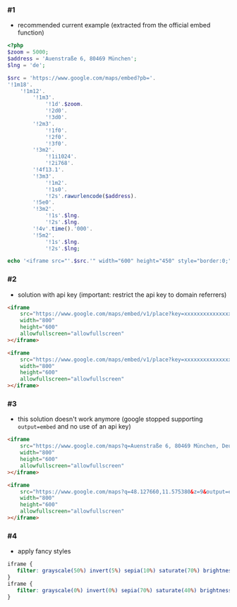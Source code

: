 ### #1

- recommended current example (extracted from the official embed function)

```php
<?php
$zoom = 5000;
$address = 'Auenstraße 6, 80469 München';
$lng = 'de';

$src = 'https://www.google.com/maps/embed?pb='.
'!1m18'.
    '!1m12'.
        '!1m3'.
            '!1d'.$zoom.
            '!2d0'.
            '!3d0'.
        '!2m3'.
            '!1f0'.
            '!2f0'.
            '!3f0'.
        '!3m2'.
            '!1i1024'.
            '!2i768'.
        '!4f13.1'.
        '!3m3'.
            '!1m2'.
            '!1s0'.
            '!2s'.rawurlencode($address).
        '!5e0'.
        '!3m2'.
            '!1s'.$lng.
            '!2s'.$lng.
        '!4v'.time().'000'.
        '!5m2'.
            '!1s'.$lng.
            '!2s'.$lng;

echo '<iframe src="'.$src.'" width="600" height="450" style="border:0;" allowfullscreen="" loading="lazy"></iframe>';
```

### #2

- solution with api key (important: restrict the api key to domain referrers)

```html
<iframe
	src="https://www.google.com/maps/embed/v1/place?key=xxxxxxxxxxxxxxxxxxxxxxxxxxx&q=Auenstraße 6, 80469 München, Deutschland&zoom=9"
    width="800"
    height="600"
    allowfullscreen="allowfullscreen"
></iframe>
```

```html
<iframe
	src="https://www.google.com/maps/embed/v1/place?key=xxxxxxxxxxxxxxxxxxxxxxxxxxx&q=48.127660,11.575380&zoom=9"
    width="800"
    height="600"
    allowfullscreen="allowfullscreen"
></iframe>
```

### #3

- this solution doesn't work anymore (google stopped supporting `output=embed` and no use of an api key)

```html
<iframe
	src="https://www.google.com/maps?q=Auenstraße 6, 80469 München, Deutschland&z=9&output=embed"
    width="800"
    height="600"
    allowfullscreen="allowfullscreen"
></iframe>
```

```html
<iframe
	src="https://www.google.com/maps?q=48.127660,11.575380&z=9&output=embed"
    width="800"
    height="600"
    allowfullscreen="allowfullscreen"
></iframe>
```

### #4

- apply fancy styles

```css
iframe {
   filter: grayscale(50%) invert(5%) sepia(10%) saturate(70%) brightness(100%) contrast(110%) hue-rotate(-130deg);
}
iframe {
   filter: grayscale(0%) invert(0%) sepia(70%) saturate(40%) brightness(100%) contrast(100%) hue-rotate(0deg); 
}
```